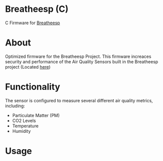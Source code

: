 # Breatheesp (C)
C Firmware for [Breatheesp](https://github.com/Nat-As/Breatheesp)
# About
Optimized firmware for the Breatheesp Project. This firmware increaces security and performance of the Air Quality Sensors built in the Breatheesp project (Located [here](https://github.com/Nat-As/Breatheesp))
# Functionality
The sensor is configured to measure several different air quality metrics, including:
+ Particulate Matter (PM)
+ CO2 Levels
+ Temperature
+ Humidity
# Usage
